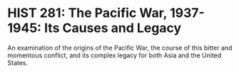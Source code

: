 # HIST 281: The Pacific War, 1937-1945: Its Causes and Legacy

An examination of the origins of the Pacific War, the course of this bitter and momentous conflict, and its complex legacy for both Asia and the United States.